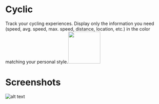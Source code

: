 # Cyclic
Track your cycling experiences. Display only the information you need (speed, avg. speed, max. speed, distance, location, etc.) in the color matching your personal style.<img src="https://github.com/voelkerb/iHouse/blob/master/docu/runnerColored.png" width="100"> 

# Screenshots

![alt text](https://github.com/voelkerb/iHouse/blob/master/docu/shotScreen.png)
